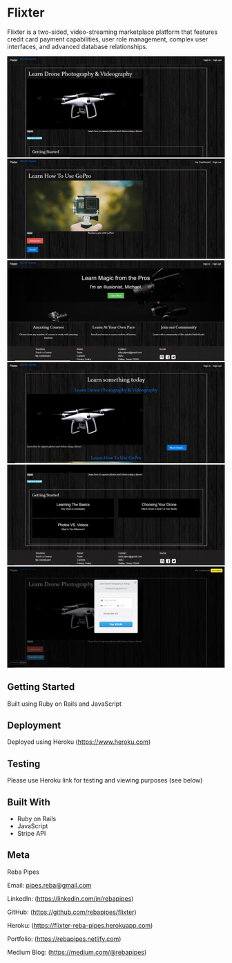 # Flixter

Flixter is a two-sided, video-streaming marketplace platform that features credit card payment capabilities, user role management, complex user interfaces, and advanced database relationships.

![](flixter_drone.png)
![](flixter_gopro.png)
![](flixter_home.png)
![](flixter_learnmore.png)
![](flixter_lessons.png)
![](flixter_stripe.png)


## Getting Started

Built using Ruby on Rails and JavaScript

## Deployment

Deployed using Heroku (https://www.heroku.com)

## Testing

Please use Heroku link for testing and viewing purposes (see below)

## Built With

* Ruby on Rails
* JavaScript
* Stripe API

## Meta

Reba Pipes

Email: pipes.reba@gmail.com

LinkedIn: (https://linkedin.com/in/rebapipes)

GitHub: (https://github.com/rebapipes/flixter)

Heroku: (https://flixter-reba-pipes.herokuapp.com)

Portfolio: (https://rebapipes.netlify.com)

Medium Blog: (https://medium.com/@rebapipes) 